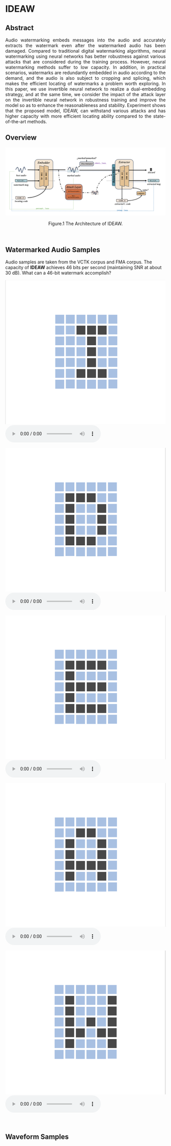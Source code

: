 # IDEAW

## Abstract
<p align="justify">
Audio watermarking embeds messages into the audio and accurately extracts the watermark even after the watermarked audio has been damaged. Compared to traditional digital watermarking algorithms, neural watermarking using neural networks has better robustness against various attacks that are considered during the training process. However, neural watermarking methods suffer to low capacity. In addition, in practical scenarios, watermarks are redundantly embedded in audio according to the demand, and the audio is also subject to cropping and splicing, which makes the efficient locating of watermarks a problem worth exploring. In this paper, we use invertible neural network to realize a dual-embedding strategy, and at the same time, we consider the impact of the attack layer on the invertible neural network in robustness training and improve the model so as to enhance the reasonableness and stability. Experiment shows that the proposed model, IDEAW, can withstand various attacks and has higher capacity with more efficient locating ability compared to the state-of-the-art methods.
</p>

## Overview
<p align="justify">

</p>

![Model Architecture ](assets/IDEAW.png)
<p align="center">Figure.1 The Architecture of IDEAW.</p>
<p>&nbsp;</p> 

## Watermarked Audio Samples
Audio samples are taken from the VCTK corpus and FMA corpus. The capacity of **IDEAW** achieves 46 bits per second (maintaining SNR at about 30 dB).
What can a 46-bit watermark accomplish?

<script>
function pauseOthers(ele) {
    $("audio").not(ele).each(function (index, audio) {audio.pause();});
}
</script>


![wm_msg_1](assets/wm_msg/I.png) <audio controls id="player" onplay="pauseOthers(this);"><source src="assets/wmd_audios/p227_003.mp3" type="audio/mpeg"></audio> 

![wm_msg_2](assets/wm_msg/D.png) <audio controls id="player" onplay="pauseOthers(this);"><source src="assets/wmd_audios/p227_003.mp3" type="audio/mpeg"></audio> 

![wm_msg_3](assets/wm_msg/E.png) <audio controls id="player" onplay="pauseOthers(this);"><source src="assets/wmd_audios/p227_003.mp3" type="audio/mpeg"></audio> 

![wm_msg_4](assets/wm_msg/A.png) <audio controls id="player" onplay="pauseOthers(this);"><source src="assets/wmd_audios/p227_003.mp3" type="audio/mpeg"></audio> 

![wm_msg_5](assets/wm_msg/W.png) <audio controls id="player" onplay="pauseOthers(this);"><source src="assets/wmd_audios/p227_003.mp3" type="audio/mpeg"></audio> 

<p>&nbsp;</p> 


## Waveform Samples

